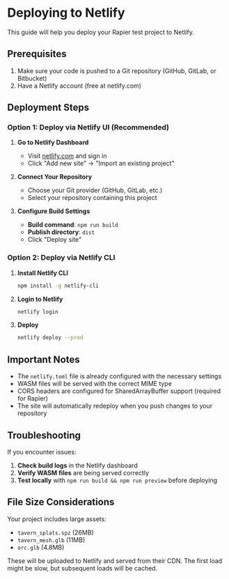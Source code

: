 # Deploying to Netlify

This guide will help you deploy your Rapier test project to Netlify.

## Prerequisites

1. Make sure your code is pushed to a Git repository (GitHub, GitLab, or Bitbucket)
2. Have a Netlify account (free at netlify.com)

## Deployment Steps

### Option 1: Deploy via Netlify UI (Recommended)

1. **Go to Netlify Dashboard**
   - Visit [netlify.com](https://netlify.com) and sign in
   - Click "Add new site" → "Import an existing project"

2. **Connect Your Repository**
   - Choose your Git provider (GitHub, GitLab, etc.)
   - Select your repository containing this project

3. **Configure Build Settings**
   - **Build command**: `npm run build`
   - **Publish directory**: `dist`
   - Click "Deploy site"

### Option 2: Deploy via Netlify CLI

1. **Install Netlify CLI**
   ```bash
   npm install -g netlify-cli
   ```

2. **Login to Netlify**
   ```bash
   netlify login
   ```

3. **Deploy**
   ```bash
   netlify deploy --prod
   ```

## Important Notes

- The `netlify.toml` file is already configured with the necessary settings
- WASM files will be served with the correct MIME type
- CORS headers are configured for SharedArrayBuffer support (required for Rapier)
- The site will automatically redeploy when you push changes to your repository

## Troubleshooting

If you encounter issues:

1. **Check build logs** in the Netlify dashboard
2. **Verify WASM files** are being served correctly
3. **Test locally** with `npm run build && npm run preview` before deploying

## File Size Considerations

Your project includes large assets:
- `tavern_splats.spz` (26MB)
- `tavern_mesh.glb` (11MB)
- `orc.glb` (4.8MB)

These will be uploaded to Netlify and served from their CDN. The first load might be slow, but subsequent loads will be cached. 